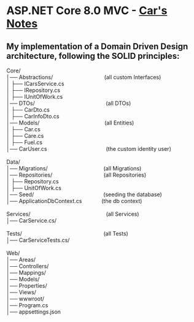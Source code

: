 # ASP.NET Core 8.0 MVC - [Car's Notes](https://carsnotes.azurewebsites.net)
## My implementation of a Domain Driven Design architecture, following the SOLID principles:

Core/\
│── Abstractions/ $~~~~~~~~~~~~~~~~~~~~~~~~~~~~~~~~$ (all custom Interfaces)\
│   ├── ICarsService.cs\
│   ├── IRepository.cs\
│   ├── IUnitOfWork.cs\
│── DTOs/ $~~~~~~~~~~~~~~~~~~~~~~~~~~~~~~~~~~~~~~~~~~~~~$ (all DTOs)\
│   ├── CarDto.cs\
│   ├── CarInfoDto.cs\
│── Models/ $~~~~~~~~~~~~~~~~~~~~~~~~~~~~~~~~~~~~~~~~~$ (all Entities)\
│   ├── Car.cs\
│   ├── Care.cs\
│   ├── Fuel.cs\
│── CarUser.cs $~~~~~~~~~~~~~~~~~~~~~~~~~~~~~~~~~~~~~$ (the custom identity user)\
\
Data/\
│── Migrations/ $~~~~~~~~~~~~~~~~~~~~~~~~~~~~~~~~~~~$ (all Migrations)\
│── Repositories/ $~~~~~~~~~~~~~~~~~~~~~~~~~~~~~~~~$ (all Repositories)\
│   ├── Repository.cs\
│   ├── UnitOfWork.cs\
│── Seed/ $~~~~~~~~~~~~~~~~~~~~~~~~~~~~~~~~~~~~~~~~~~~~$ (seeding the database)\
│── ApplicationDbContext.cs $~~~~~~~~~~~$ (the db context)\
\
Services/ $~~~~~~~~~~~~~~~~~~~~~~~~~~~~~~~~~~~~~~~~~~~~~~~~$ (all Services)\
│── CarService.cs/\
\
Tests/ $~~~~~~~~~~~~~~~~~~~~~~~~~~~~~~~~~~~~~~~~~~~~~~~~~~~~$ (all Tests)\
│── CarServiceTests.cs/	\
\
Web/\
│── Areas/\
│── Controllers/\
│── Mappings/\
│── Models/\
│── Properties/\
│── Views/\
│── wwwroot/\
│── Program.cs\
│── appsettings.json
